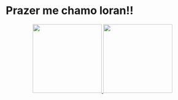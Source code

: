 # Prazer me chamo loran!!
<div align="center">
  <a href="https://github.com/lorran10/Projeto-portifolio">
  <img height="180em" src="https://github-readme-stats.vercel.app/api?username=lorran10&show_icons=true&theme=dracula&include_all_commits=true&count_private=true"/>
  <img height="180em" src="https://github-readme-stats.vercel.app/api/top-langs/?username=lorran10&layout=compact&langs_count=7&theme=dracula"/>
</div>
